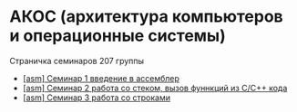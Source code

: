# АКОС (архитектура компьютеров и операционные системы)

Страничка семинаров 207 группы

* [[asm] Семинар 1 введение в ассемблер](1sem-asm)
* [[asm] Семинар 2 работа со стеком, вызов фуннкций из C/C++ кода](2sem-asm)
* [[asm] Семинар 3 работа со строками](3sem-asm)
